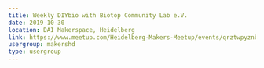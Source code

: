 ```yaml
---
title: Weekly DIYbio with Biotop Community Lab e.V.
date: 2019-10-30
location: DAI Makerspace, Heidelberg
link: https://www.meetup.com/Heidelberg-Makers-Meetup/events/qrztwpyznbnc/
usergroup: makershd
type: usergroup
---
```

